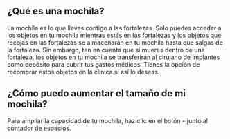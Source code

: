 ## ¿Qué es una mochila?

La mochila es lo que llevas contigo a las fortalezas. Solo puedes acceder a los objetos en tu mochila mientras estás en las fortalezas y los objetos que recojas en las fortalezas se almacenarán en tu mochila hasta que salgas de la fortaleza.
Sin embargo, ten en cuenta que si mueres dentro de una fortaleza, los objetos en tu mochila se transferirán al cirujano de implantes como depósito para cubrir tus gastos médicos. Tienes la opción de recomprar estos objetos en la clínica si así lo deseas.

## ¿Cómo puedo aumentar el tamaño de mi mochila?

Para ampliar la capacidad de tu mochila, haz clic en el botón `+` junto al contador de espacios.
